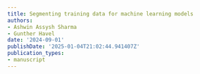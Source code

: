 ```yaml
---
title: Segmenting training data for machine learning models
authors:
- Ashwin Assysh Sharma
- Gunther Havel
date: '2024-09-01'
publishDate: '2025-01-04T21:02:44.941407Z'
publication_types:
- manuscript
---
```

